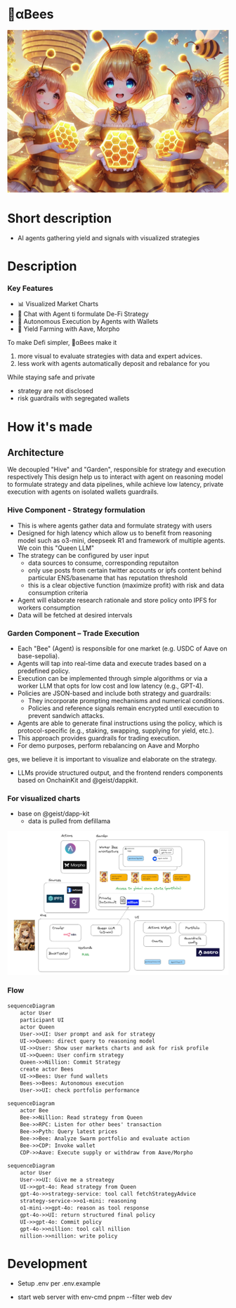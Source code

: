 # 🐝αBees
![alt text](image.png)

# Short description

- AI agents gathering yield and signals with visualized strategies


# Description

### Key Features
- 📊 Visualized Market Charts
- 💬 Chat with Agent ti formulate De-Fi Strategy
- 🤖 Autonomous Execution by Agents with Wallets
- 🌾 Yield Farming with Aave, Morpho

To make Defi simpler, 🐝αBees make it
 1. more visual to evaluate strategies with data and expert advices. 
 1. less work with agents automatically deposit and rebalance for you

While staying safe and private
 - strategy are not disclosed  
 - risk guardrails with segregated wallets


# How it's made

## Architecture

We decoupled "Hive" and "Garden", responsible for strategy and execution respectively
This design help us to interact with agent on reasoning model to formulate strategy and data pipelines, while achieve low latency, private execution with agents on isolated wallets guardrails.




### Hive Component - Strategy formulation
- This is where agents gather data and formulate strategy with users
- Designed for high latency which allow us to benefit from reasoning model such as o3-mini, deepseek R1 and framework of multiple agents. We coin this "Queen LLM"
- The strategy can be configured by user input
  - data sources to consume, corresponding reputaiton
   - only use posts from certain twitter accounts or ipfs content behind particular ENS/basename that has reputation threshold    
   - this is a clear objective function (maximize profit) with risk and data consumption criteria 
- Agent will elaborate research rationale and store policy onto IPFS for workers consumption
- Data will be fetched at desired intervals


### Garden Component – Trade Execution
- Each "Bee" (Agent) is responsible for one market (e.g. USDC of Aave on base-sepolia).
- Agents will tap into real-time data and execute trades based on a predefined policy.
- Execution can be implemented through simple algorithms or via a worker LLM that opts for low cost and low latency (e.g., GPT-4).
- Policies are JSON-based and include both strategy and guardrails:
  - They incorporate prompting mechanisms and numerical conditions.
  - Policies and reference signals remain encrypted until execution to prevent sandwich attacks.
- Agents are able to generate final instructions using the policy, which is protocol-specific (e.g., staking, swapping, supplying for yield, etc.).
- This approach provides guardrails for trading execution.
- For demo purposes, perform rebalancing on Aave and Morpho

ges, we believe it is important to visualize and elaborate on the strategy.
- LLMs provide structured output, and the frontend renders components based on OnchainKit and @geist/dappkit.

### For visualized charts
- base on @geist/dapp-kit
  - data is pulled from defillama

![alt text](image-1.png)

### Flow

```mermaid
sequenceDiagram
    actor User
    participant UI
    actor Queen
    User->>UI: User prompt and ask for strategy
    UI->>Queen: direct query to reasoning model
    UI->>User: Show user markets charts and ask for risk profile
    UI->>Queen: User confirm strategy
    Queen->>Nillion: Commit Strategy
    create actor Bees
    UI->>Bees: User fund wallets
    Bees->>Bees: Autonomous execution
    User->>UI: check portfolio performance
```

```mermaid
sequenceDiagram
    actor Bee
    Bee->>Nillion: Read strategy from Queen
    Bee->>RPC: Listen for other bees' transaction
    Bee->>Pyth: Query latest prices
    Bee->>Bee: Analyze Swarm portfolio and evaluate action 
    Bee->>CDP: Invoke wallet
    CDP->>Aave: Execute supply or withdraw from Aave/Morpho
```




```mermaid
sequenceDiagram
    actor User
    User->>UI: Give me a streategy
    UI->>gpt-4o: Read strategy from Queen
    gpt-4o->>strategy-service: tool call fetchStrategyAdvice
    strategy-service->>o1-mini: reasoning
    o1-mini->>gpt-4o: reason as tool response 
    gpt-4o->>UI: return structured final policy 
    UI->>gpt-4o: Commit policy
    gpt-4o->>nillion: tool call nillion
    nillion->>nillion: write policy
```




# Development

- Setup .env per .env.example

- start web server with env-cmd pnpm --filter web dev 